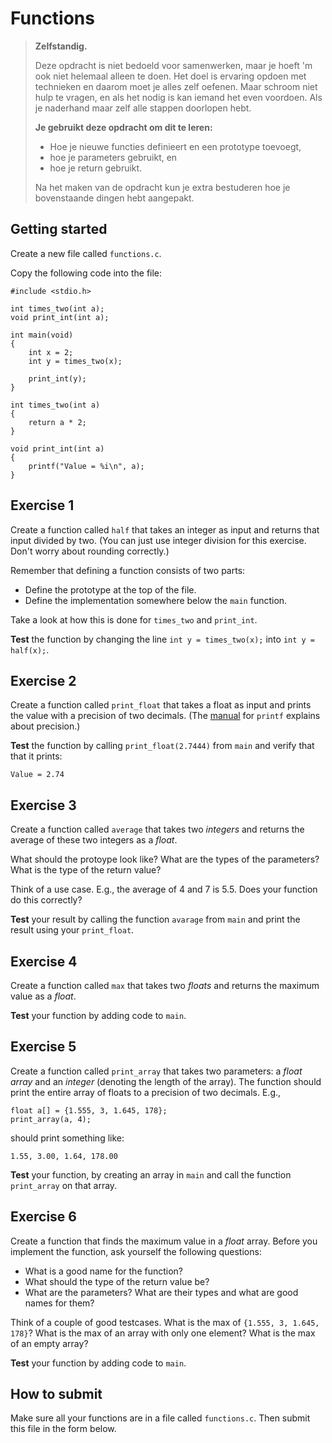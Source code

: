 # Functions

> **Zelfstandig.**
>
> Deze opdracht is niet bedoeld voor samenwerken, maar je hoeft 'm ook niet helemaal alleen te doen. Het doel is ervaring opdoen met technieken en daarom moet je alles zelf oefenen. Maar schroom niet hulp te vragen, en als het nodig is kan iemand het even voordoen. Als je naderhand maar zelf alle stappen doorlopen hebt.
>
> **Je gebruikt deze opdracht om dit te leren:**
>
> - Hoe je nieuwe functies definieert en een prototype toevoegt,
> - hoe je parameters gebruikt, en
> - hoe je return gebruikt.
>
> Na het maken van de opdracht kun je extra bestuderen hoe je bovenstaande dingen hebt aangepakt.

## Getting started

Create a new file called `functions.c`.

Copy the following code into the file:

    #include <stdio.h>

    int times_two(int a);
    void print_int(int a);

    int main(void)
    {
        int x = 2;
        int y = times_two(x);

        print_int(y);
    }

    int times_two(int a)
    {
        return a * 2;
    }

    void print_int(int a)
    {
        printf("Value = %i\n", a);
    }

## Exercise 1

Create a function called `half` that takes an integer as input and returns that input divided by two. (You can just use integer division for this exercise. Don't worry about rounding correctly.)

Remember that defining a function consists of two parts:

- Define the prototype at the top of the file.
- Define the implementation somewhere below the `main` function.

Take a look at how this is done for `times_two` and `print_int`.

**Test** the function by changing the line `int y = times_two(x);` into `int y = half(x);`.

## Exercise 2

Create a function called `print_float` that takes a float as input and prints the value with a precision of two decimals. (The [manual](https://manual.cs50.io/3/printf) for `printf` explains about precision.)

**Test** the function by calling `print_float(2.7444)` from `main` and verify that that it prints:

    Value = 2.74

## Exercise 3

Create a function called `average` that takes two _integers_ and returns the average of these two integers as a _float_.

What should the protoype look like? What are the types of the parameters? What is the type of the return value?

Think of a use case. E.g., the average of 4 and 7 is 5.5. Does your function do this correctly?

**Test** your result by calling the function `avarage` from `main` and print the result using your `print_float`.

## Exercise 4

Create a function called `max` that takes two _floats_ and returns the maximum value as a _float_.

**Test** your function by adding code to `main`.

## Exercise 5

Create a function called `print_array` that takes two parameters: a _float array_ and an _integer_ (denoting the length of the array). The function should print the entire array of floats to a precision of two decimals. E.g.,

    float a[] = {1.555, 3, 1.645, 178};
    print_array(a, 4);

should print something like:

    1.55, 3.00, 1.64, 178.00

**Test** your function, by creating an array in `main` and call the function `print_array` on that array.

## Exercise 6

Create a function that finds the maximum value in a _float_ array. Before you implement the function, ask yourself the following questions:

- What is a good name for the function?
- What should the type of the return value be?
- What are the parameters? What are their types and what are good names for them?

Think of a couple of good testcases. What is the max of `{1.555, 3, 1.645, 178}`? What is the max of an array with only one element? What is the max of an empty array?

**Test** your function by adding code to `main`.

## How to submit

Make sure all your functions are in a file called `functions.c`. Then submit this file in the form below.
